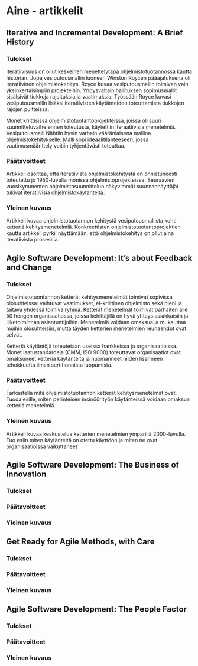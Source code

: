 <h1>Aine - artikkelit</h1>

<h2>Iterative and Incremental Development: A Brief History</h2>
<h3>Tulokset</h3>
<p>
Iteratiivisuus on ollut keskeinen menettelytapa ohjelmistotuotannossa kautta historian. Jopa vesiputousmallin luoneen 
Winston Roycen pääajatuksena oli iteratiivinen ohjelmistokehitys. Royce kuvaa vesiputousmallin toimivan vain yksinkertaisimpiin projekteihin. Yhdysvaltain hallituksen sopimusmallit sisälsivät tiukkoja rajoituksia ja vaatimuksia. Työssään Royce kuvasi vesiputousmallin lisäksi iteratiivisten käytänteiden toteuttamista tiukkojen rajojen puitteissa.
</p>
<p>
Monet kriittisissä ohjelmistotuotantoprojekteissa, joissa oli suuri suunnitteluvaihe ennen toteutusta, käytettiin iteraatiivisia menetelmiä. Vesiputousmalli Nähtiin hyvin varhain vääränlaisena mallina ohjelmistokehitykselle. Malli sopi ideaalitilanteeseen, jossa vaatimusmäärittely voitiin tyhjentävästi toteuttaa. 
</p>
<h3>Päätavoitteet</h3>
<P>Artikkeli osoittaa, että iteratiivista ohjelmistokehitystä on onnistuneesti toteutettu jo 1950-luvulla monissa
ohjelmistoprojekteissa. Seuraavien vuosikymmenten ohjelmistosuunnittelun näkyvimmät suunnannäyttäjät tukivat iteratiivisia
ohjelmistokäytänteitä.</p>
<h3>Yleinen kuvaus</h3>
<p>
Artikkeli kuvaa ohjelmistotuotannon kehitystä vesiputousmallista kohti ketteriä kehitysmenetelmiä. Konkreettisten ohjelmistotuotantoprojektien kautta artikkeli pyrkii näyttämään, että ohjelmistokehitys on ollut aina iteratiivista prosessia.
</p>

<h2>Agile Software Development: It’s about Feedback and Change</h2>

<h3>Tulokset</h3>

<p>Ohjelmistotuontannon ketterät kehitysmenetelmät toimivat sopivissa olosuhteissa: vaihtuvat vaatimukset, ei-kriittinen ohjelmisto sekä pieni ja taitava yhdessä toimiva ryhmä. Ketterät menetelmät toimivat parhaiten alle 50 hengen organisaatiossa, joissa kehittäjillä on hyvä yhteys asiakkaisiin ja liiketoiminnan asiantuntijoihin. Menetelmiä voidaan omaksua ja mukauttaa muihin olosuhteisiin, mutta täyden ketterien menetelmien reunaehdot ovat selvät.
</p>

<p>
Ketteriä käytäntöjä toteutetaan useissa hankkeissa ja organisaatioissa. Monet laatustandardeja (CMM, ISO 9000) toteuttavat organisaatiot ovat omaksuneet ketteriä käytänteitä ja huomanneet niiden lisänneen tehokkuutta ilman sertifionnista luopumista.
</p>

<h3>Päätavoitteet</h3>

<p>
Tarkastella mitä ohjelmistotuotannon ketterät kehitysmenetelmät ovat. Tuoda esille, miten perinteisen insinöörityön käytänteissä voidaan omaksua ketteriä menetelmiä. 
</p>
<h3>Yleinen kuvaus</h3>

<p>
Artikkeli kuvaa keskustelua ketterien menetelmien ympärillä 2000-luvulla. Tuo esiin miten käytänteitä on otettu käyttöön ja miten ne ovat organisaatioissa vaikuttaneet
</p>

<h2>Agile Software Development: The Business of Innovation</h2>
<h3>Tulokset</h3>
<h3>Päätavoitteet</h3>
<h3>Yleinen kuvaus</h3>	

<h2>Get Ready for Agile Methods, with Care</h2>
<h3>Tulokset</h3>
<h3>Päätavoitteet</h3>
<h3>Yleinen kuvaus</h3>

<h2>Agile Software Development: The People Factor</h2>
<h3>Tulokset</h3>
<h3>Päätavoitteet</h3>
<h3>Yleinen kuvaus</h3>	
